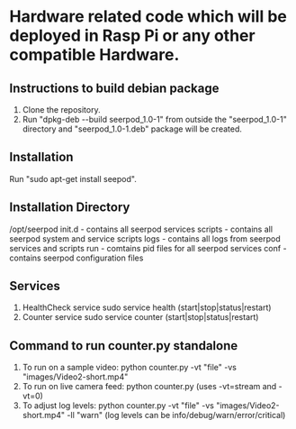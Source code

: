 # Hardware related code which will be deployed in Rasp Pi or any other compatible Hardware.

Instructions to build debian package
------------------------------------
1. Clone the repository.
2. Run "dpkg-deb --build seerpod_1.0-1" from outside the "seerpod_1.0-1" directory and "seerpod_1.0-1.deb" package will be created.

Installation
------------
Run "sudo apt-get install seepod".

Installation Directory
---------------------
/opt/seerpod
	init.d - contains all seerpod services
	scripts - contains all seerpod system and service scripts
	logs - contains all logs from seerpod services and scripts
	run - comtains pid files for all seerpod services
	conf - contains seerpod configuration files

Services
--------
1. HealthCheck service
	sudo service health (start|stop|status|restart)
2. Counter service
	sudo service counter (start|stop|status|restart)

Command to run counter.py standalone
------------------------------------
1. To run on a sample video:
	python counter.py -vt "file" -vs "images/Video2-short.mp4"
2. To run on live camera feed:
	python counter.py
	(uses -vt=stream and -vt=0)
3. To adjust log levels:
	python counter.py -vt "file" -vs "images/Video2-short.mp4" -ll "warn"
	(log levels can be info/debug/warn/error/critical)